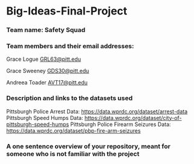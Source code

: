 # Big-Ideas-Final-Project
### Team name: Safety Squad

### Team members and their email addresses:

Grace Logue GRL63@pitt.edu

Grace Sweeney GDS30@pitt.edu

Andreea Toader  AVT17@pitt.edu

### Description and links to the datasets used

Pittsburgh Police Arrest Data: https://data.wprdc.org/dataset/arrest-data
Pittsburgh Speed Humps Data: https://data.wprdc.org/dataset/city-of-pittsburgh-speed-humps
Pittsburgh Police Firearm Seizures Data: https://data.wprdc.org/dataset/pbp-fire-arm-seizures

### A one sentence overview of your repository, meant for someone who is not familiar with the project
